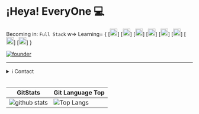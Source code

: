 # ¡Heya! EveryOne :computer:

Becoming in: `Full Stack` w=> Learning= {
[<code><img height="20" src="https://user-images.githubusercontent.com/17691487/123479105-6803f080-d5ce-11eb-8759-7e2c2abc9bc1.png" alt="NodeJS" title="NodeJS" /></code>]
[<code><img height="20" src="https://upload.wikimedia.org/wikipedia/commons/thumb/4/47/React.svg/1150px-React.svg.png" alt="React/JS" title="React/JS" /></code>]
[<code><img height="20" src="https://cdn.iconscout.com/icon/free/png-512/java-43-569305.png" alt="Java in Android" title="Java in Android" /></code>]
[<code><img height="20" src="https://img2.freepng.es/20180806/fv/kisspng-python-scalable-vector-graphics-logo-javascript-cl-coderpete-game-development-5b6819307ca155.2506144815335488485105.jpg" alt="Python" title="Python" /></code>]
[<code><img height="20" src="https://pics.freeicons.io/uploads/icons/png/2132470731553750209-512.png" alt="PHP" title="PHP" /></code>]
[<code><img height="20" src="https://upload.wikimedia.org/wikipedia/commons/4/4f/Csharp_Logo.png" alt="C#" title="C#" /></code>]
[<code><img height="20" src="https://iconape.com/wp-content/files/jy/81002/svg/microsoft-sql-server.svg" alt="SQL Server" title="SQL Server" /></code>]
[<code><img height="20" src="https://cdn.iconscout.com/icon/free/png-512/javascript-2752148-2284965.png" alt="SQL Server" title="JavaScript" /></code>]
}

[![founder](https://img.shields.io/badge/%F0%9F%91%91%20Founder-SoftDevs-blue?style=for-the-badge)](https://github.com/SoftDevsCommunity/)

<hr>

<details>
  <summary>ℹ️ Contact</summary>
  <br/>
  <a href="https://facebook.com/david.felizfranco.96">
  <img src="https://img.icons8.com/ios/50/ffffff/facebook-circled--v4.png" alt="facebook" width="25px"/>
  </a>

  <a href="https://instagram.com/im_davidfranco">
  <img src="https://img.icons8.com/ios/50/ffffff/instagram-new--v3.png" alt="instagram" width="25px"/>
  </a>

  <a href="https://twitter.com/davidfelizfranc">
  <img src="https://img.icons8.com/ios/50/ffffff/twitter--v2.png" alt="twitter" width="25px"/>
  </a>

  <a href="https://t.me/GU35T">
  <img src="https://img.icons8.com/ios/50/ffffff/telegram-app.png" alt="telegram" width="25px"/>
  </a>
</details>

<br>

GitStats             |           Git Language Top
-------------------- | --------------------------
![github stats](https://github-readme-stats.vercel.app/api?username=off1n3&show_icons=true&theme=dark)      |      ![Top Langs](https://github-readme-stats.vercel.app/api/top-langs/?username=off1n3&theme=dark)
